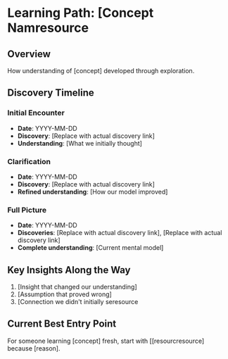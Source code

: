 # Learning Path: [Concept Namresource

## Overview
How understanding of [concept] developed through exploration.

## Discovery Timeline

### Initial Encounter
- **Date**: YYYY-MM-DD
- **Discovery**: [Replace with actual discovery link]
- **Understanding**: [What we initially thought]

### Clarification
- **Date**: YYYY-MM-DD
- **Discovery**: [Replace with actual discovery link]
- **Refined understanding**: [How our model improved]

### Full Picture
- **Date**: YYYY-MM-DD
- **Discoveries**: [Replace with actual discovery link], [Replace with actual discovery link]
- **Complete understanding**: [Current mental model]

## Key Insights Along the Way
1. [Insight that changed our understanding]
2. [Assumption that proved wrong]
3. [Connection we didn't initially seresource

## Current Best Entry Point
For someone learning [concept] fresh, start with [[resourcresource] because [reason].
